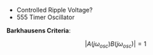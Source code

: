 
- Controlled Ripple Voltage?
- 555 Timer Oscillator

**Barkhausens Criteria**:

$$ |A(j\omega _{osc})B(j \omega _{osc})| = 1 $$


